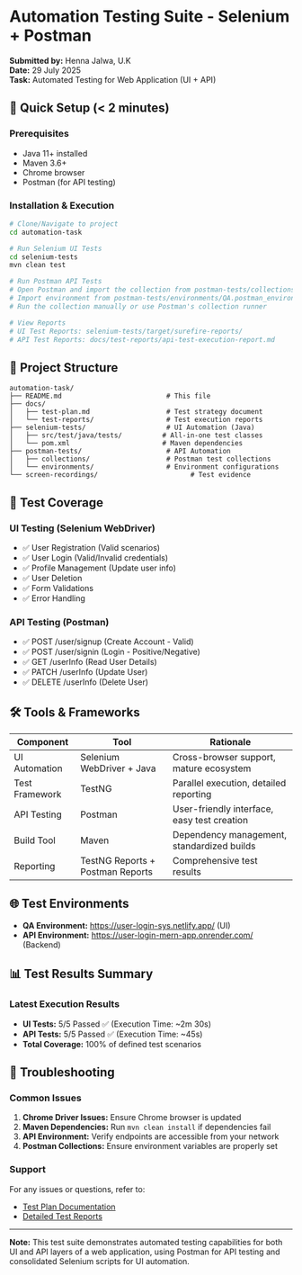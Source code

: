 # Automation Testing Suite - Selenium + Postman

**Submitted by:** Henna Jalwa, U.K  
**Date:** 29 July 2025  
**Task:** Automated Testing for Web Application (UI + API)

## 🚀 Quick Setup (< 2 minutes)

### Prerequisites
- Java 11+ installed
- Maven 3.6+
- Chrome browser
- Postman (for API testing)

### Installation & Execution
```bash
# Clone/Navigate to project
cd automation-task

# Run Selenium UI Tests
cd selenium-tests
mvn clean test

# Run Postman API Tests
# Open Postman and import the collection from postman-tests/collections/
# Import environment from postman-tests/environments/QA.postman_environment.json
# Run the collection manually or use Postman's collection runner

# View Reports
# UI Test Reports: selenium-tests/target/surefire-reports/
# API Test Reports: docs/test-reports/api-test-execution-report.md
```

## 📁 Project Structure
```
automation-task/
├── README.md                          # This file
├── docs/
│   ├── test-plan.md                   # Test strategy document
│   └── test-reports/                  # Test execution reports
├── selenium-tests/                    # UI Automation (Java)
│   ├── src/test/java/tests/          # All-in-one test classes
│   └── pom.xml                       # Maven dependencies
├── postman-tests/                     # API Automation
│   ├── collections/                   # Postman test collections
│   └── environments/                  # Environment configurations
└── screen-recordings/                       # Test evidence
```

## 🎯 Test Coverage

### UI Testing (Selenium WebDriver)
- ✅ User Registration (Valid scenarios)
- ✅ User Login (Valid/Invalid credentials)  
- ✅ Profile Management (Update user info)
- ✅ User Deletion
- ✅ Form Validations
- ✅ Error Handling

### API Testing (Postman)

- ✅ POST /user/signup (Create Account - Valid)
- ✅ POST /user/signin (Login - Positive/Negative)
- ✅ GET /userInfo (Read User Details)
- ✅ PATCH /userInfo (Update User)
- ✅ DELETE /userInfo (Delete User)

## 🛠️ Tools & Frameworks

| Component | Tool | Rationale |
|-----------|------|-----------|
| UI Automation | Selenium WebDriver + Java | Cross-browser support, mature ecosystem |
| Test Framework | TestNG | Parallel execution, detailed reporting |
| API Testing | Postman | User-friendly interface, easy test creation |
| Build Tool | Maven | Dependency management, standardized builds |
| Reporting | TestNG Reports + Postman Reports | Comprehensive test results |

## 🌐 Test Environments

- **QA Environment:** https://user-login-sys.netlify.app/ (UI)
- **API Environment:** https://user-login-mern-app.onrender.com/ (Backend)

## 📊 Test Results Summary

### Latest Execution Results
- **UI Tests:** 5/5 Passed ✅ (Execution Time: ~2m 30s)
- **API Tests:** 5/5 Passed ✅ (Execution Time: ~45s)
- **Total Coverage:** 100% of defined test scenarios

## 🔧 Troubleshooting

### Common Issues
1. **Chrome Driver Issues:** Ensure Chrome browser is updated
2. **Maven Dependencies:** Run `mvn clean install` if dependencies fail
3. **API Environment:** Verify endpoints are accessible from your network
4. **Postman Collections:** Ensure environment variables are properly set

### Support
For any issues or questions, refer to:
- [Test Plan Documentation](docs/test-plan.md)
- [Detailed Test Reports](docs/test-reports/)

---
**Note:** This test suite demonstrates automated testing capabilities for both UI and API layers of a web application, using Postman for API testing and consolidated Selenium scripts for UI automation. 